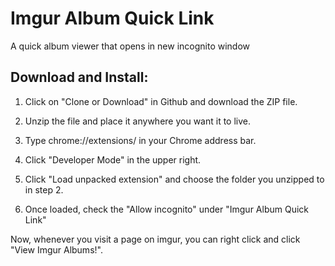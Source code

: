 # Imgur Album Quick Link
A quick album viewer that opens in new incognito window

## Download and Install:

1. Click on "Clone or Download" in Github and download the ZIP file.

2. Unzip the file and place it anywhere you want it to live.

3. Type chrome://extensions/ in your Chrome address bar.

4. Click "Developer Mode" in the upper right.

5. Click "Load unpacked extension" and choose the folder you unzipped to in step 2.

6. Once loaded, check the "Allow incognito" under "Imgur Album Quick Link"

Now, whenever you visit a page on imgur, you can right click and click "View Imgur Albums!".
